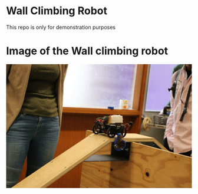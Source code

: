 # Wall Climbing Robot
This repo is only for demonstration purposes

# Image of the Wall climbing robot
![alt text](https://github.com/sarimzafar/wall-climbing/blob/master/robot-img.jpg)

